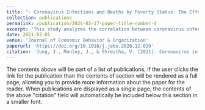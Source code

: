 ```yaml
---
title: "- Coronavirus Infections and Deaths by Poverty Status: The Effects of Social Distancing"
collection: publications
permalink: /publication/2024-02-17-paper-title-number-4
excerpt: 'This study analyzes the correlation between coronavirus infection and death rates and poverty status, highlighting how social distancing measures disproportionately affect lower-income communities. It emphasizes the need for targeted public health interventions to address these disparities.'
date: 2021-02-01
venue: 'Journal of Economic Behavior & Organization'
paperurl: 'https://doi.org/10.1016/j.jebo.2020.12.019'
citation: 'Jung, J., Manley, J., & Shrestha, V. (2021). Coronavirus infections and deaths by poverty status: the effects of social distancing. Journal of economic behavior & organization, 182, 311-330.'
---
```


The contents above will be part of a list of publications, if the user clicks the link for the publication than the contents of section will be rendered as a full page, allowing you to provide more information about the paper for the reader. When publications are displayed as a single page, the contents of the above "citation" field will automatically be included below this section in a smaller font.
